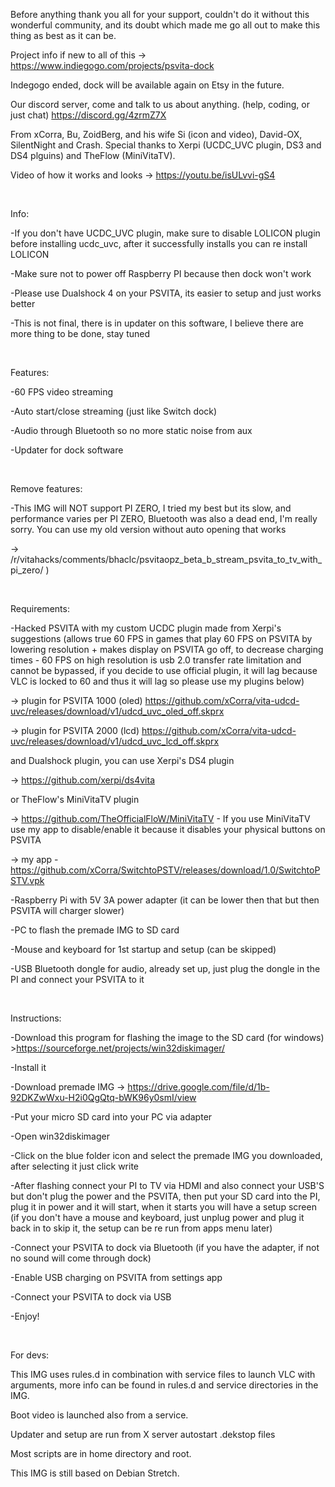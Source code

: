 Before anything thank you all for your support, couldn't do it without this wonderful community, and its doubt which made me go all out to make this thing as best as it can be.

Project info if new to all of this -> https://www.indiegogo.com/projects/psvita-dock

Indegogo ended, dock will be available again on Etsy in the future.

Our discord server, come and talk to us about anything. (help, coding, or just chat) https://discord.gg/4zrmZ7X

From xCorra, Bu, ZoidBerg, and his wife Si (icon and video), David-OX, SilentNight and Crash. Special thanks to Xerpi (UCDC_UVC plugin, DS3 and DS4 plguins) and TheFlow (MiniVitaTV).

Video of how it works and looks -> https://youtu.be/isULvvi-gS4

​

Info:

-If you don't have UCDC_UVC plugin, make sure to disable LOLICON plugin before installing ucdc_uvc, after it successfully installs you can re install LOLICON

-Make sure not to power off Raspberry PI because then dock won't work

-Please use Dualshock 4 on your PSVITA, its easier to setup and just works better

-This is not final, there is in updater on this software, I believe there are more thing to be done, stay tuned

​

Features:

-60 FPS video streaming

-Auto start/close streaming (just like Switch dock)

-Audio through Bluetooth so no more static noise from aux

-Updater for dock software

​

Remove features:

-This IMG will NOT support PI ZERO, I tried my best but its slow, and performance varies per PI ZERO, Bluetooth was also a dead end, I'm really sorry. You can use my old version without auto opening that works

-> /r/vitahacks/comments/bhaclc/psvitaopz_beta_b_stream_psvita_to_tv_with_pi_zero/ )

​

Requirements:

-Hacked PSVITA with my custom UCDC plugin made from Xerpi's suggestions (allows true 60 FPS in games that play 60 FPS on PSVITA by lowering resolution + makes display on PSVITA go off, to decrease charging times - 60 FPS on high resolution is usb 2.0 transfer rate limitation and cannot be bypassed, if you decide to use official plugin, it will lag because VLC is locked to 60 and thus it will lag so please use my plugins below)

-> plugin for PSVITA 1000 (oled) https://github.com/xCorra/vita-udcd-uvc/releases/download/v1/udcd_uvc_oled_off.skprx

-> plugin for PSVITA 2000 (lcd) https://github.com/xCorra/vita-udcd-uvc/releases/download/v1/udcd_uvc_lcd_off.skprx

and Dualshock plugin, you can use Xerpi's DS4 plugin

-> https://github.com/xerpi/ds4vita

or TheFlow's MiniVitaTV plugin

-> https://github.com/TheOfficialFloW/MiniVitaTV - If you use MiniVitaTV use my app to disable/enable it because it disables your physical buttons on PSVITA

-> my app - https://github.com/xCorra/SwitchtoPSTV/releases/download/1.0/SwitchtoPSTV.vpk

-Raspberry Pi with 5V 3A power adapter (it can be lower then that but then PSVITA will charger slower)

-PC to flash the premade IMG to SD card

-Mouse and keyboard for 1st startup and setup (can be skipped)

-USB Bluetooth dongle for audio, already set up, just plug the dongle in the PI and connect your PSVITA to it

​

Instructions:

-Download this program for flashing the image to the SD card (for windows) >https://sourceforge.net/projects/win32diskimager/

-Install it

-Download premade IMG -> https://drive.google.com/file/d/1b-92DKZwWxu-H2i0QgQtq-bWK96y0smI/view

-Put your micro SD card into your PC via adapter

-Open win32diskimager

-Click on the blue folder icon and select the premade IMG you downloaded, after selecting it just click write

-After flashing connect your PI to TV via HDMI and also connect your USB'S but don't plug the power and the PSVITA, then put your SD card into the PI, plug it in power and it will start, when it starts you will have a setup screen (if you don't have a mouse and keyboard, just unplug power and plug it back in to skip it, the setup can be re run from apps menu later)

-Connect your PSVITA to dock via Bluetooth (if you have the adapter, if not no sound will come through dock)

-Enable USB charging on PSVITA from settings app

-Connect your PSVITA to dock via USB

-Enjoy!

​

For devs:

This IMG uses rules.d in combination with service files to launch VLC with arguments, more info can be found in rules.d and service directories in the IMG.

Boot video is launched also from a service.

Updater and setup are run from X server autostart .dekstop files

Most scripts are in home directory and root.

This IMG is still based on Debian Stretch.

